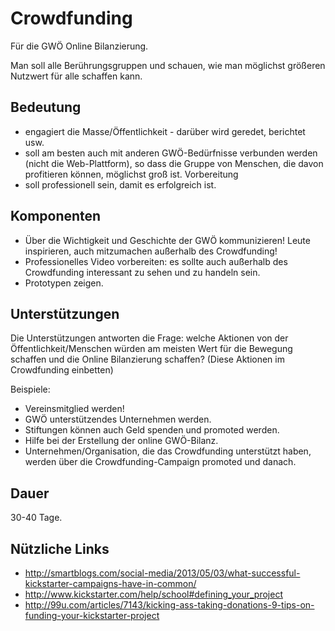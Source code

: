 # Crowdfunding
Für die GWÖ Online Bilanzierung.

Man soll alle Berührungsgruppen und schauen, wie man möglichst größeren Nutzwert für alle schaffen kann.

## Bedeutung

* engagiert die Masse/Öffentlichkeit - darüber wird geredet, berichtet usw.
* soll am besten auch mit anderen GWÖ-Bedürfnisse verbunden werden (nicht die Web-Plattform), so dass die Gruppe von Menschen, die davon profitieren können, möglichst groß ist.
Vorbereitung
* soll professionell sein, damit es erfolgreich ist.

## Komponenten

* Über die Wichtigkeit und Geschichte der GWÖ kommunizieren! Leute inspirieren, auch mitzumachen außerhalb des Crowdfunding!
* Professionelles Video vorbereiten: es sollte auch außerhalb des Crowdfunding interessant zu sehen und zu handeln sein.
* Prototypen zeigen.

## Unterstützungen

Die Unterstützungen antworten die Frage: welche Aktionen von der Öffentlichkeit/Menschen würden am meisten Wert für die Bewegung schaffen und die Online Bilanzierung schaffen? (Diese Aktionen im Crowdfunding einbetten)

Beispiele:

* Vereinsmitglied werden!
* GWÖ unterstützendes Unternehmen werden.
* Stiftungen können auch Geld spenden und promoted werden.
* Hilfe bei der Erstellung der online GWÖ-Bilanz.
* Unternehmen/Organisation, die das Crowdfunding unterstützt haben, werden über die Crowdfunding-Campaign promoted und danach.

## Dauer

30-40 Tage.

## Nützliche Links

* http://smartblogs.com/social-media/2013/05/03/what-successful-kickstarter-campaigns-have-in-common/
* http://www.kickstarter.com/help/school#defining_your_project
* http://99u.com/articles/7143/kicking-ass-taking-donations-9-tips-on-funding-your-kickstarter-project
